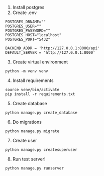 1. Install postgres
2. Create .env
```
POSTGRES_DBNAME=""
POSTGRES_USER=""
POSTGRES_PASSWORD=""
POSTGRES_HOST="localhost"
POSTGRES_PORT="5432"

BACKEND_ADDR = 'http://127.0.0.1:8000/api'
DEFAULT_SERVER = 'http://127.0.0.1:8000'
```
3. Create virtual environment
```
python -m venv venv
```
4. Install requirements
```
source venv/bin/activate
pip install -r requirements.txt
```
5. Create database
```
python manage.py create_database
```
6. Do migrations
```
python manage.py migrate
```
7. Create user
```
python manage.py createsuperuser
```
8. Run test server!
```
python manage.py runserver
```